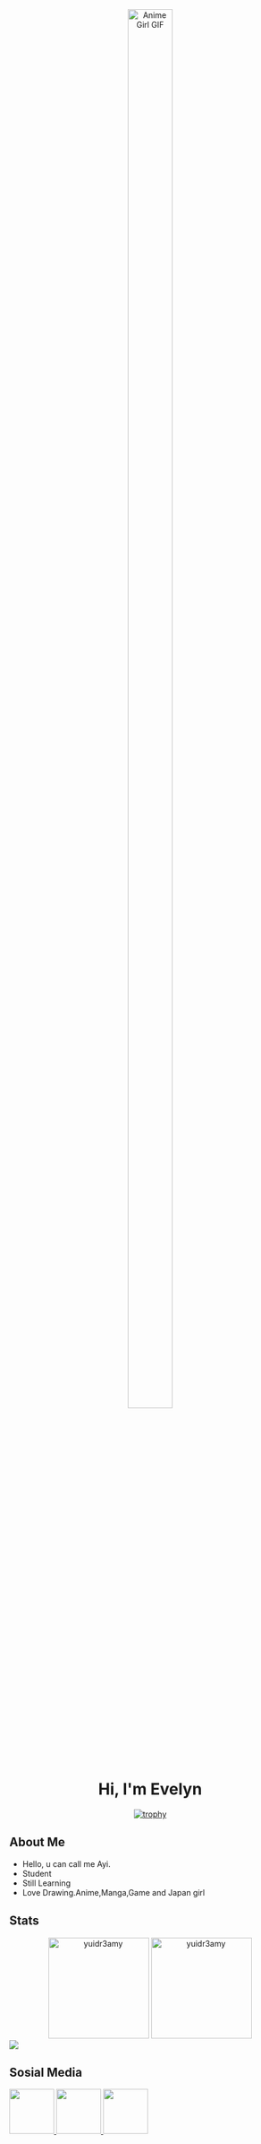 <div align="center">
   <img src="https://i.pinimg.com/originals/d2/87/a5/d287a58e2b14f4df1fa35d2c49bc4331.gif" alt="Anime Girl GIF" width="80%" style="max-width: 100px;">

  <h1 align="center" class="heading-element" dir="auto">Hi, I'm Evelyn</h1>

 <a href="https://github.com/yuidr3amy/github-profile-trophy">
  <img src="https://github-profile-trophy.vercel.app/?username=yuidr3amy&theme=dracula" alt="trophy" style="max-width: 100%;">
</a>
</div>

## About Me

- Hello, u can call me Ayi.
- Student
- Still Learning
- Love Drawing.Anime,Manga,Game and Japan girl

## Stats

<div align="center" dir="auto">
<img height="180em" src="https://github-readme-streak-stats.herokuapp.com/?user=yuidr3amy&theme=material-palenight&hide_border=true" alt="yuidr3amy" style="max-width: 100%;">
<img height="180em" src="https://github-readme-stats.vercel.app/api/top-langs/?username=yuidr3amy&theme=material-palenight&show_icons=true&hide_border=true&layout=compact" alt="yuidr3amy" style="max-width: 100%;">
   
</div>

<img src="https://user-images.githubusercontent.com/74038190/212284100-561aa473-3905-4a80-b561-0d28506553ee.gif" style="max-width: 100%; display: inline-block;" data-target="animated-image.originalImage">

## Sosial Media

<p dir="auto">
<a href="https://www.tiktok.com/@3velynns" target="_blank">
  <img src="https://user-images.githubusercontent.com/74038190/235294006-04e22871-2943-4626-9a99-e1d416cbda26.gif" width="80" height="80" style="max-width: 100%; display: inline-block;" data-target="animated-image.originalImage">
</a>
<a href="https://discord.com/users/942432185812676608" target="_blank">
  <img src="https://user-images.githubusercontent.com/74038190/235294015-47144047-25ab-417c-af1b-6746820a20ff.gif" width="80" height="80" style="max-width: 100%; display: inline-block;" data-target="animated-image.originalImage">
</a>
<a href="https://www.instagram.com/tw3ynn/" target="_blank">
  <img src="https://user-images.githubusercontent.com/74038190/235294013-a33e5c43-a01c-43f6-b44d-a406d8b4ab75.gif" width="80" height="80" style="max-width: 100%; display: inline-block;" data-target="animated-image.originalImage">
</a>
</p>



<!---
evelynn30/evelynn30 is a ✨ special ✨ repository because its `README.md` (this file) appears on your GitHub profile.
You can click the Preview link to take a look at your changes.
--->

